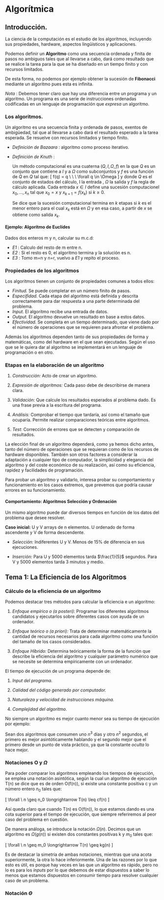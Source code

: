 
# Algorítmica

## Introducción.

La ciencia de la computación es el estudio de los algoritmos, incluyendo sus propiedades, hardware, aspectos lingüísticos y aplicaciones.

Podemos definir un __Algoritmo__ como una secuencia ordenada y finita de pasos no ambiguos tales que al llevarse a cabo, dará como resultado que se realice la tarea para la que se ha diseñado en un tiempo finito y con recursos limitados.

De esta forma, no podemos por ejemplo obtener la sucesión de __Fibonacci__ mediante un algoritmo pues esta es infinita.

_Nota_ : Debemos tener claro que hay una diferencia entre un programa y un algoritmo. Un programa es una serie de instrucciones ordenadas codificadas en un lenguaje de programación que *expresa* un algoritmo.


### Los algoritmos.

Un algoritmo es una secuencia finita y ordenada de pasos, exentos de
ambigüedad, tal que al llevarse a cabo dará el resultado esperado a la
tarea esperada. Se resuelve con recursos limitados y tiempo finito.

* _Definición de Bazaara_ : algoritmo como proceso iterativo.

* _Definición de Knuth_ :

  Un método computacional es una cuaterna $(Q,I,\Omega,f)$ en la que $Q$ es un conjunto que contiene a $I$ y a $\Omega$ como subconjuntos y $f$ es una función de $Q$ en $Q$ tal que:
\[
f(q) = q \ \ \ \forall q \in \Omega
\]
y donde $Q$ es el conjunto de estados del cálculo, I la entrada , $\Omega$ la salida y $f$ la regla de cálculo aplicada. Cada entrada $x\in I$ define una sucesión computacionel $x_0,...,x_n$ tal que $x_0 = x$ y $x_{k+1}=f(x_k)$ si $k\geq 0$.

  Se dice que la sucesión computacional termina en $k$ etapas si $k$ es el menor entero para el cual $x_k$ está en $\Omega$ y en esa caso, a partir de $x$ se obtiene como salida $x_k$.

#### Ejemplo: Algoritmo de Euclídes

Dados dos enteros m y n, calcular su m.c.d:

* _E1_ : Calculo del resto de m entre n.
* _E2_ : Si el resto es 0, el algoritmo termina y la solución es n.
* _E3_ : Tomo m=n y n=r, vuelvo a _E1_ y repito el proceso.


### Propiedades de los algoritmos

Los algoritmos tienen un conjunto de propiedades comunes a todos ellos:

* _Finitud._ Se puede completar en un número finito de pasos.
* _Especifidad._ Cada etapa del algoritmo está definida y descrita correctamente para dar respuesta a una parte determinada del problema.
* _Input._ El algoritmo recibe una entrada de datos.
* _Output._ El algoritmo devuelve un resultado en base a estos datos.
* _Efectividad._ Se completa en un tiempo determinado, que viene dado por el número de operaciones que se requieren para afrontar el problema.

Además los algoritmos dependen tanto de sus propiedades de forma y
matemáticas, como del hardware en el que sean ejecutadas. Según el uso
que se le quiera dar al algoritmo se implementará en un lenguaje de
programación o en otro.


### Etapas en la elaboración de un algoritmo

1. _Construcción:_ Acto de crear un algoritmo.

2. _Expresión de algoritmos:_ Cada paso debe de describirse de manera clara.

3. _Validación:_ Que calcule los resultados esperados al problema
   dado. Es una frase previa a la escritura del programa.

4. _Análisis:_ Comprobar el tiempo que tardaría, así como el tamaño
   que ocuparía. Permite realizar comparaciones teóricas entre
   algoritmos.

5. _Test:_ Corrección de errores que se detecten y comparación de resultados.

La elección final de un algoritmo dependerá, como ya hemos dicho
antes, tanto del número de operaciones que se requieran como de los
recursos de hardware disponibles. También son otros factores a
considerar la adaptación a cualquier tipo de computador, la
simplicidad y elegancia del algoritmo y del coste económico de su
realización, así como su eficiencia, rapidez y facilidades de programación.

Para probar un algoritmo y validarlo, interesa probar su comportamiento y funcionamiento en los casos extremos, que prevemos que podría causar errores en su funcionamiento.

#### Comportamiento: Algoritmos Selección y Ordenación

Un mismo algoritmo puede dar diversos tiempos en función de los datos
del problema que desee resolver.

__Caso inicial:__ U y V arrays de n elementos. U ordenado de forma ascendente y V de forma descendente.

* _Selección:_ Indiferentes U y V. Menos de 15% de diferencia en sus ejecuciones.

* _Inserción:_ Para U y 5000 elementos tarda $\frac{1}{5}$ segundos.
Para V y 5000 elementos tarda 3 minutos y medio.

## Tema 1: La Eficiencia de los Algoritmos

### Cálculo de la eficiencia de un algoritmo

Podemos destacar tres métodos para calcular la eficiencia e un algoritmo:

1. _Enfoque empírico o (a posteri):_ Programar los diferentes algoritmos candidatos y ejecutarlos sobre diferentes casos con ayuda de un ordenador.

2. _Enfoque teórico o (a priori):_ Trata de determinar matemáticamente la cantidad de recursos necesarios para cada algoritmo como una función del tamaño de los casos considerados.

3. _Enfoque Híbrido:_ Determina teóricamente la forma de la función que describe la eficiencia del algoritmo y cualquier parámetro numérico que se necesite se determina empíricamente con un ordenador.

El tiempo de ejecución de un programa depende de:

1. _Input del programa._

2. _Calidad del código generado por computador._

3. _Naturaleza y velocidad de instrucciones máquina._

4. _Complejidad del algoritmo._

No siempre un algoritmo es mejor cuanto menor sea su tiempo de ejecución por ejemplo:

Sean dos algoritmos que consumen uno $n^3$ días y otro $n^2$ segundos, el primero es mejor asintóticamente hablando y el segundo mejor que el primero desde un punto de vista práctico, ya que la constante *oculta* lo hace mejor.

### Notaciones O y $\Omega$

Para poder comparar los algoritmos empleando los tiempos de ejecución, se emplea una notación asintótica, según la cual un algoritmo de ejecución T(n) se dice que es de orden O(f(n)), si existe una constante positiva c y un número entero $n_0$ tales que:

\[
\forall \ n \geq n_0 \longrightarrow T(n) \leq cf(n)
\]

Así queda claro que cuando T(n) es O(f(n)), lo que estamos dando es una cota superior para el tiempo de ejecución, que siempre referiremos al peor caso del problema en cuestión.

De manera análoga, se introduce la notación $\Omega(n)$. Decimos que un algoritmo es $\Omega(g(n))$ si existen dos constantes positivas k y $m_0$ tales que:

\[
\forall \ n \geq m_0 \longrightarrow T(n) \geq kg(n)
\]

Es de destacar la simetría de ambas notaciones, mientras que una acota superiormente, la otra lo hace inferiormente. Una de las razones por lo que esto es útil, es porque hay veces en las que un algoritmo es rápido, pero no lo es para los _inputs_ por lo que debemos de estar dispuestos a saber lo menos que estamos dispuestos en consumir tiempo para resolver cualquier caso de un problema.

### Notación $\Theta$
